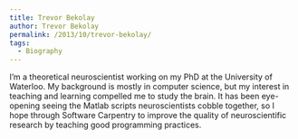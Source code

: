 ```yaml
---
title: Trevor Bekolay
author: Trevor Bekolay
permalink: /2013/10/trevor-bekolay/
tags:
  - Biography
---
```

I&#8217;m a theoretical neuroscientist working on my PhD at the University of Waterloo. My background is mostly in computer science, but my interest in teaching and learning compelled me to study the brain. It has been eye-opening seeing the Matlab scripts neuroscientists cobble together, so I hope through Software Carpentry to improve the quality of neuroscientific research by teaching good programming practices.
